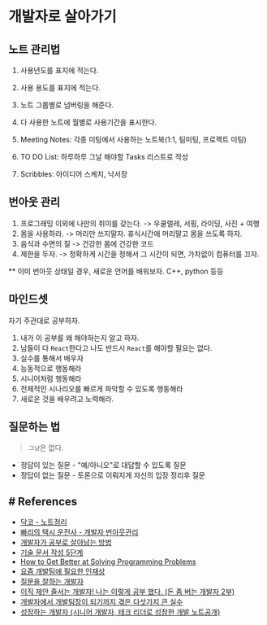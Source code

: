 # 개발자로 살아가기


## 노트 관리법
  1. 사용년도를 표지에 적는다.
  1. 사용 용도를 표지에 적는다.
  1. 노트 그룹별로 넘버링을 해준다.
  1. 다 사용한 노트에 월별로 사용기간을 표시한다.
   
1. Meeting Notes: 각종 미팅에서 사용하는 노트북(1:1, 팀미팅, 프로젝트 미팅)
1. TO DO List:  하루하루 그날 해야할 Tasks 리스트로 작성
1. Scribbles:  아이디어 스케치, 낙서장
  
  
## 번아웃 관리
  1. 프로그래밍 이외에 나만의 취미를 갖는다. -> 우쿨렐레, 서핑, 라이딩, 사진 + 여행
  1. 몸을 사용하라. -> 머리만 쓰지말자. 휴식시간에 머리말고 몸을 쓰도록 하자.
  1. 음식과 수면의 질 -> 건강한 몸에 건강한 코드
  1. 제한을 두자. -> 정확하게 시간을 정해서 그 시간이 되면, 가차없이 컴퓨터를 끄자.
                
** 이미 번아웃 상태일 경우,
 새로운 언어를 배워보자. C++, python 등등               
  
## 마인드셋
자기 주관대로 공부하자.
1. 내가 이 공부를 왜 해야하는지 알고 하자.
1. 남들이 다 `React`한다고 나도 반드시 `React`를 해야할 필요는 없다.
1. 실수를 통해서 배우자
1. 능동적으로 행동해라
1. 시니어처럼 행동해라
1. 전체적인 시나리오를 빠르게 파악할 수 있도록 행동해라
1. 새로운 것을 배우려고 노력해라.

## 질문하는 법
> `그냥`은 없다.
- 정답이 있는 질문 - "예/아니오"로 대답할 수 있도록 질문
- 정답이 없는 질문 - 토론으로 이뤄지게 자신의 입장 정리후 질문


  
## # References  
- [닥코 - 노트정리](https://www.youtube.com/watch?v=DuWSGCOOa9Q)
- [빠리의 택시 운전사 - 개발자 번아웃관리](https://geonlee.tistory.com/184?category=339703)
- [개발자가 공부로 살아남는 방법](https://evan-moon.github.io/2019/08/26/how-does-developer-study/)
- [기술 문서 작성 5단계](https://tech.kakaoenterprise.com/65)
- [How to Get Better at Solving Programming Problems](https://levelup.gitconnected.com/how-to-get-better-at-solving-programming-problems-29e547555bf2)
- [요즘 개발팀에 필요한 인재상](https://jybaek.tistory.com/m/878?fbclid=IwAR24D9lDVT4CZI53h2uzZ0I1OJg50CqRT01V4l2POZbyOlFhuOiB9yPLA2Q)
- [질문을 잘하는 개발자](https://jbee.io/essay/good_questionor/)
- [이직 제안 줄서는 개발자! 나는 이렇게 공부 했다. (돈 좀 버는 개발자 2부)](https://www.youtube.com/watch?v=U8Y3wZEtR98)
- [개발자에서 개발팀장이 되기까지 겪은 다섯가지 큰 실수](https://muchtrans.com/translations/techie-tech-lead-my-5-biggest-mistakes.ko.html)
- [성장하는 개발자 (시니어 개발자, 테크 리더로 성장한 개발 노트공개) ](https://www.youtube.com/watch?v=T7y6Hl0YZ14)
